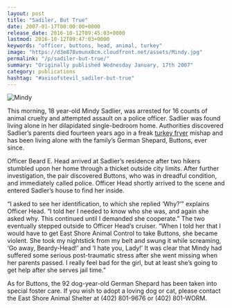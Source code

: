 ```yaml
---
layout: post
title: "Sadiler, But True"
date: 2007-01-17T00:00:00+0000
release_date: 2016-10-12T09:45:03+0000
lastmod: 2016-10-12T09:47:03+0000
keywords: "officer, buttons, head, animal, turkey"
image: "https://d3e878vmunx8cm.cloudfront.net/assets/Mindy.jpg"
permalink: "/p/sadiler-but-true/"
summary: "Originally published Wednesday January, 17th 2007"
category: publications
hashtag: "#axisofstevil_sadiler-but-true"
---
```


[Id_1]: https://d3e878vmunx8cm.cloudfront.net/assets/Mindy.jpg "Mindy"
![Mindy][Id_1]

This morning, 18 year-old Mindy Sadlier, was arrested for 16 counts of animal cruelty and attempted assault on a police officer.  Sadlier was found living alone in her dilapidated single-bedroom home.  Authorities discovered Sadlier’s parents died fourteen years ago in a freak [turkey fryer](/p/happy-early-evil-day "turkey fryer") mishap and has been living alone with the family’s German Shepard, Buttons, ever since.

Officer Beard E. Head arrived at Sadlier’s residence after two hikers stumbled upon her home through a thicket outside city limits.  After further investigation, the pair discovered Buttons, who was in dreadful condition, and immediately called police.  Officer Head shortly arrived to the scene and entered Sadler’s house to find her inside.

“I asked to see her identification, to which she replied ‘Why?’” explains Officer Head.  “I told her I needed to know who she was, and again she asked why.  This continued until I demanded she cooperate.”  The two eventually stepped outside to Officer Head’s cruiser. “When I told her that I would have to get East Shore Animal Control to take Buttons, she became violent.  She took my nightstick from my belt and swung it while screaming, ‘Go away, Beardy-Head!’ and ‘I hate you, Lady!’  It was clear that Mindy had suffered some serious post-traumatic stress after she went missing when her parents passed.  I really feel bad for the girl, but at least she’s going to get help after she serves jail time.”

As for Buttons, the 92 dog-year-old German Shepard has been taken into special foster care.  If you wish to adopt a loving dog or cat, please contact the East Shore Animal Shelter at (402) 801-9676 or (402) 801-WORM.
